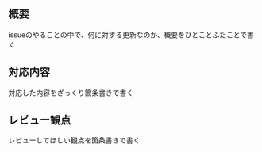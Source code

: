 ## 概要

issueのやることの中で、何に対する更新なのか、概要をひとことふたことで書く

## 対応内容

対応した内容をざっくり箇条書きで書く

## レビュー観点

レビューしてほしい観点を箇条書きで書く
